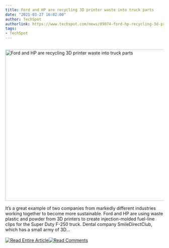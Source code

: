 ```yaml
---
title: Ford and HP are recycling 3D printer waste into truck parts
date: "2021-03-27 16:02:00"
author: TechSpot
authorlink: https://www.techspot.com/news/89074-ford-hp-recycling-3d-printer-waste-truck-parts.html
tags:
- TechSpot
---
```

<a href="https://www.techspot.com/news/89074-ford-hp-recycling-3d-printer-waste-truck-parts.html" target="_blank"><img src="https://static.techspot.com/images2/news/ts3_thumbs/2021/03/2021-03-27-ts3_thumbs-1fa.jpg" width="687" height="481" style="padding: 15px 0" title="Ford and HP are recycling 3D printer waste into truck parts" /></a><br />It’s a great example of two companies from markedly different industries working together to become more sustainable. Ford and HP are using waste plastic and powder from 3D printers to create injection-molded fuel-line clips for the Super Duty F-250 truck. Dental company SmileDirectClub, which has a small army of 3D...<br /><br /><a href="https://www.techspot.com/news/89074-ford-hp-recycling-3d-printer-waste-truck-parts.html"><img src="https://static.techspot.com/images/rss/rss_buttons_01.png" border="0" alt="Read Entire Article" /></a><a href="https://www.techspot.com/news/89074-ford-hp-recycling-3d-printer-waste-truck-parts.html#comments"><img src="https://static.techspot.com/images/rss/rss_buttons_02.png" border="0" alt="Read Comments" /></a><br /><br />